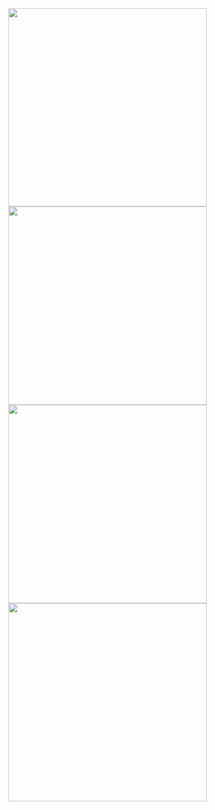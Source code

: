 <img src="https://github.com/user-attachments/assets/aa6362fc-ce28-402c-896a-c3d3cff33c1c" width="400" height="auto">
<img src="https://github.com/user-attachments/assets/05b50cc3-1b69-479a-8f32-9bcae60522b6" width="400" height="auto">
<img src="https://github.com/user-attachments/assets/0f1ee564-f6da-47d6-b98d-7332984667a2" width="400" height="auto">
<img src="https://github.com/user-attachments/assets/cb96a16d-8366-4809-8461-eb63f99837b6" width="400" height="auto">
